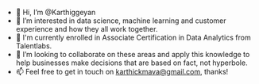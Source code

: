 - 👋 Hi, I’m @Karthiggeyan
- 👀 I’m interested in data science, machine learning and customer experience and how they all work together.
- 🌱 I'm currently enrolled in Associate Certification in Data Analytics from Talentlabs.
- 💞️ I’m looking to collaborate on these areas and apply this knowledge to help businesses make decisions that are based on fact, not hyperbole.
- 📫 Feel free to get in touch on karthickmava@gmail.com, thanks!

<!---
Karthiggeyan/Karthiggeyan is a ✨ special ✨ repository because its `README.md` (this file) appears on your GitHub profile.
You can click the Preview link to take a look at your changes.
--->
